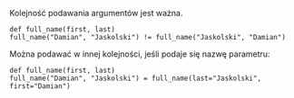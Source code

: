 Kolejność podawania argumentów jest ważna.

```
def full_name(first, last)
full_name("Damian", "Jaskolski") != full_name("Jaskolski", "Damian")
```

Można podawać w innej kolejności, jeśli podaje się nazwę parametru:  

```
def full_name(first, last)
full_name("Damian", "Jaskolski") = full_name(last="Jaskolski", first="Damian")
```
